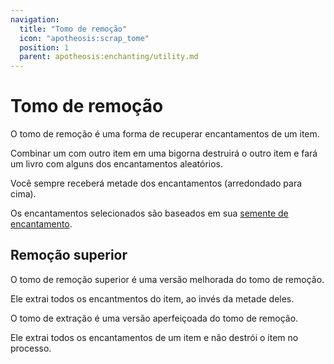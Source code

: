 ```yaml
---
navigation:
  title: "Tomo de remoção"
  icon: "apotheosis:scrap_tome"
  position: 1
  parent: apotheosis:enchanting/utility.md
---
```


# Tomo de remoção

O tomo de remoção é uma forma de recuperar encantamentos de um item.

Combinar um com outro item em uma bigorna destruirá o outro item e fará um livro com alguns dos encantamentos aleatórios.

Você sempre receberá metade dos encantamentos (arredondado para cima).

Os encantamentos selecionados são baseados em sua [semente de encantamento](../seed.md).

<Recipe id="apotheosis:scrap_tome" />

## Remoção superior

<ItemImage id="apotheosis:improved_scrap_tome" />

O <Color id="blue">tomo de remoção superior</Color> é uma versão melhorada do tomo de remoção.

Ele extrai todos os encantmentos do item, ao invés da metade deles.

<ItemImage id="apotheosis:extraction_tome" />

O <Color id="blue">tomo de extração</Color> é uma versão aperfeiçoada do tomo de remoção.

Ele extrai todos os encantamentos de um item e não destrói o item no processo.

